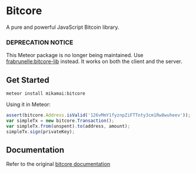 Bitcore
=======

A pure and powerful JavaScript Bitcoin library.

### DEPRECATION NOTICE

This Meteor package is no longer being maintained. Use [frabrunelle:bitcore-lib](https://atmospherejs.com/frabrunelle/bitcore-lib) instead. It works on both the client and the server.

## Get Started

```
meteor install mikamai:bitcore
```

Using it in Meteor:

```javascript
assert(bitcore.Address.isValid('126vMmY1fyznpZiFTTnty3cm1Rw8wuheev'));
var simpleTx = new bitcore.Transaction();
var simpleTx.from(unspent).to(address, amount);
simpleTx.sign(privateKey);
```

## Documentation

Refer to the original [bitcore documentation](http://bitcore.io/guide/)
